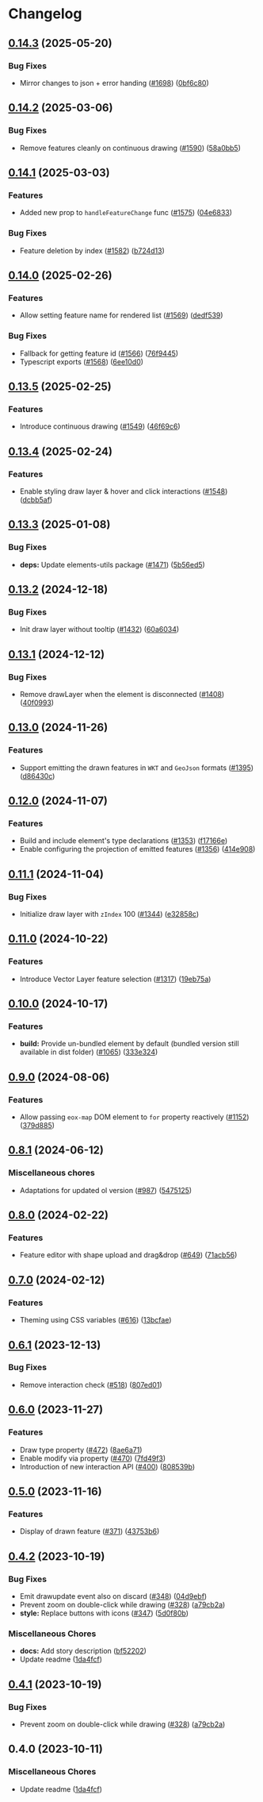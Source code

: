 # Changelog

## [0.14.3](https://github.com/EOX-A/EOxElements/compare/drawtools-v0.14.2...drawtools-v0.14.3) (2025-05-20)


### Bug Fixes

* Mirror changes to json + error handing ([#1698](https://github.com/EOX-A/EOxElements/issues/1698)) ([0bf6c80](https://github.com/EOX-A/EOxElements/commit/0bf6c80f0a41420f7cb952d3b55c40071bcca46e))

## [0.14.2](https://github.com/EOX-A/EOxElements/compare/drawtools-v0.14.1...drawtools-v0.14.2) (2025-03-06)


### Bug Fixes

* Remove features cleanly on continuous drawing ([#1590](https://github.com/EOX-A/EOxElements/issues/1590)) ([58a0bb5](https://github.com/EOX-A/EOxElements/commit/58a0bb5325364d4492858d4ee91f6cfd79f4faa9))

## [0.14.1](https://github.com/EOX-A/EOxElements/compare/drawtools-v0.14.0...drawtools-v0.14.1) (2025-03-03)


### Features

* Added new prop to `handleFeatureChange` func ([#1575](https://github.com/EOX-A/EOxElements/issues/1575)) ([04e6833](https://github.com/EOX-A/EOxElements/commit/04e6833720ec789be731879303d05cbbb188c20a))


### Bug Fixes

* Feature deletion by index ([#1582](https://github.com/EOX-A/EOxElements/issues/1582)) ([b724d13](https://github.com/EOX-A/EOxElements/commit/b724d13c381c9ecb08123e967de4d1cb79a74ca4))

## [0.14.0](https://github.com/EOX-A/EOxElements/compare/drawtools-v0.13.5...drawtools-v0.14.0) (2025-02-26)


### Features

* Allow setting feature name for rendered list ([#1569](https://github.com/EOX-A/EOxElements/issues/1569)) ([dedf539](https://github.com/EOX-A/EOxElements/commit/dedf53956e12954c2fa73a10d53e42831ae2b7b1))


### Bug Fixes

* Fallback for getting feature id ([#1566](https://github.com/EOX-A/EOxElements/issues/1566)) ([76f9445](https://github.com/EOX-A/EOxElements/commit/76f9445900a50e48c445849c284d8abdc135cb10))
* Typescript exports ([#1568](https://github.com/EOX-A/EOxElements/issues/1568)) ([6ee10d0](https://github.com/EOX-A/EOxElements/commit/6ee10d0c3898ca1afaeb3c2adc9581b39f897f2c))

## [0.13.5](https://github.com/EOX-A/EOxElements/compare/drawtools-v0.13.4...drawtools-v0.13.5) (2025-02-25)


### Features

* Introduce continuous drawing ([#1549](https://github.com/EOX-A/EOxElements/issues/1549)) ([46f69c6](https://github.com/EOX-A/EOxElements/commit/46f69c6c77feb9a295ddb8dfab1849b4acf13a4e))

## [0.13.4](https://github.com/EOX-A/EOxElements/compare/drawtools-v0.13.3...drawtools-v0.13.4) (2025-02-24)


### Features

* Enable styling draw layer & hover and click interactions ([#1548](https://github.com/EOX-A/EOxElements/issues/1548)) ([dcbb5af](https://github.com/EOX-A/EOxElements/commit/dcbb5afd2477536d91b8b6e60305114bb4588ac9))

## [0.13.3](https://github.com/EOX-A/EOxElements/compare/drawtools-v0.13.2...drawtools-v0.13.3) (2025-01-08)


### Bug Fixes

* **deps:** Update elements-utils package ([#1471](https://github.com/EOX-A/EOxElements/issues/1471)) ([5b56ed5](https://github.com/EOX-A/EOxElements/commit/5b56ed50aeda0f0ad7044d3b26d0bcca568dcce4))

## [0.13.2](https://github.com/EOX-A/EOxElements/compare/drawtools-v0.13.1...drawtools-v0.13.2) (2024-12-18)


### Bug Fixes

* Init draw layer without tooltip ([#1432](https://github.com/EOX-A/EOxElements/issues/1432)) ([60a6034](https://github.com/EOX-A/EOxElements/commit/60a6034539f4653d4fb26b82f2f768dd29a299a7))

## [0.13.1](https://github.com/EOX-A/EOxElements/compare/drawtools-v0.13.0...drawtools-v0.13.1) (2024-12-12)


### Bug Fixes

* Remove drawLayer when the element is disconnected ([#1408](https://github.com/EOX-A/EOxElements/issues/1408)) ([40f0993](https://github.com/EOX-A/EOxElements/commit/40f09931aa76a9c934ac2abac104de92cd198193))

## [0.13.0](https://github.com/EOX-A/EOxElements/compare/drawtools-v0.12.0...drawtools-v0.13.0) (2024-11-26)


### Features

* Support emitting the drawn features in `WKT` and `GeoJson` formats ([#1395](https://github.com/EOX-A/EOxElements/issues/1395)) ([d86430c](https://github.com/EOX-A/EOxElements/commit/d86430c1560e669227939482cc25b22ca73d30ca))

## [0.12.0](https://github.com/EOX-A/EOxElements/compare/drawtools-v0.11.1...drawtools-v0.12.0) (2024-11-07)


### Features

* Build and include element's type declarations ([#1353](https://github.com/EOX-A/EOxElements/issues/1353)) ([f17166e](https://github.com/EOX-A/EOxElements/commit/f17166e292ce546a2ff45433a05248330eb63713))
* Enable configuring the projection of emitted features ([#1356](https://github.com/EOX-A/EOxElements/issues/1356)) ([414e908](https://github.com/EOX-A/EOxElements/commit/414e9087240a2ebb4d6d8347f5f540e0d2c69eac))

## [0.11.1](https://github.com/EOX-A/EOxElements/compare/drawtools-v0.11.0...drawtools-v0.11.1) (2024-11-04)


### Bug Fixes

* Initialize draw layer with `zIndex` 100 ([#1344](https://github.com/EOX-A/EOxElements/issues/1344)) ([e32858c](https://github.com/EOX-A/EOxElements/commit/e32858c6abb724fa4bd0cd66edf5de54956ff96a))

## [0.11.0](https://github.com/EOX-A/EOxElements/compare/drawtools-v0.10.0...drawtools-v0.11.0) (2024-10-22)


### Features

* Introduce Vector Layer feature selection ([#1317](https://github.com/EOX-A/EOxElements/issues/1317)) ([19eb75a](https://github.com/EOX-A/EOxElements/commit/19eb75a71f1e17aec03c0346eee4b4a322483711))

## [0.10.0](https://github.com/EOX-A/EOxElements/compare/drawtools-v0.9.0...drawtools-v0.10.0) (2024-10-17)


### Features

* **build:** Provide un-bundled element by default (bundled version still available in dist folder) ([#1065](https://github.com/EOX-A/EOxElements/issues/1065)) ([333e324](https://github.com/EOX-A/EOxElements/commit/333e324def0354992fadd4640fc2ee9b72a545b4))

## [0.9.0](https://github.com/EOX-A/EOxElements/compare/drawtools-v0.8.1...drawtools-v0.9.0) (2024-08-06)


### Features

* Allow passing `eox-map` DOM element to `for` property reactively ([#1152](https://github.com/EOX-A/EOxElements/issues/1152)) ([379d885](https://github.com/EOX-A/EOxElements/commit/379d885ddf14980e6b861172fbd066df36bf152d))

## [0.8.1](https://github.com/EOX-A/EOxElements/compare/drawtools-v0.8.0...drawtools-v0.8.1) (2024-06-12)


### Miscellaneous chores

* Adaptations for updated ol version ([#987](https://github.com/EOX-A/EOxElements/issues/987)) ([5475125](https://github.com/EOX-A/EOxElements/commit/5475125ae7e280550f8ab90e18cad011d478579e))

## [0.8.0](https://github.com/EOX-A/EOxElements/compare/drawtools-v0.7.0...drawtools-v0.8.0) (2024-02-22)


### Features

* Feature editor with shape upload and drag&drop ([#649](https://github.com/EOX-A/EOxElements/issues/649)) ([71acb56](https://github.com/EOX-A/EOxElements/commit/71acb560fa99a15688519af0256e6c8c4a2882da))

## [0.7.0](https://github.com/EOX-A/EOxElements/compare/drawtools-v0.6.1...drawtools-v0.7.0) (2024-02-12)


### Features

* Theming using CSS variables ([#616](https://github.com/EOX-A/EOxElements/issues/616)) ([13bcfae](https://github.com/EOX-A/EOxElements/commit/13bcfaee1ef58764f8f0337bc580317b700201af))

## [0.6.1](https://github.com/EOX-A/EOxElements/compare/drawtools-v0.6.0...drawtools-v0.6.1) (2023-12-13)


### Bug Fixes

* Remove interaction check ([#518](https://github.com/EOX-A/EOxElements/issues/518)) ([807ed01](https://github.com/EOX-A/EOxElements/commit/807ed010fdf248d6cab30952fc42df664a39d3b9))

## [0.6.0](https://github.com/EOX-A/EOxElements/compare/drawtools-v0.5.0...drawtools-v0.6.0) (2023-11-27)


### Features

* Draw type property ([#472](https://github.com/EOX-A/EOxElements/issues/472)) ([8ae6a71](https://github.com/EOX-A/EOxElements/commit/8ae6a7152828b2c0c5bb49165c946fd248b1465d))
* Enable modify via property ([#470](https://github.com/EOX-A/EOxElements/issues/470)) ([7fd49f3](https://github.com/EOX-A/EOxElements/commit/7fd49f36bb3b46e0b7d9113cb4821ac67e4362a0))
* Introduction of new interaction API ([#400](https://github.com/EOX-A/EOxElements/issues/400)) ([808539b](https://github.com/EOX-A/EOxElements/commit/808539b5846b6ac010e3bd7686c0aaf1c5c86cf9))

## [0.5.0](https://github.com/EOX-A/EOxElements/compare/drawtools-v0.4.2...drawtools-v0.5.0) (2023-11-16)


### Features

* Display of drawn feature ([#371](https://github.com/EOX-A/EOxElements/issues/371)) ([43753b6](https://github.com/EOX-A/EOxElements/commit/43753b6e24fd799cc71fa1c41a71df37ca50608e))

## [0.4.2](https://github.com/EOX-A/EOxElements/compare/drawtools-v0.4.1...drawtools-v0.4.2) (2023-10-19)


### Bug Fixes

* Emit drawupdate event also on discard ([#348](https://github.com/EOX-A/EOxElements/issues/348)) ([04d9ebf](https://github.com/EOX-A/EOxElements/commit/04d9ebf1f086f38a2d1b6d08387142ce5651a0f0))
* Prevent zoom on double-click while drawing ([#328](https://github.com/EOX-A/EOxElements/issues/328)) ([a79cb2a](https://github.com/EOX-A/EOxElements/commit/a79cb2a16959f5d43469ae0134402f79ee9c3a3c))
* **style:** Replace buttons with icons ([#347](https://github.com/EOX-A/EOxElements/issues/347)) ([5d0f80b](https://github.com/EOX-A/EOxElements/commit/5d0f80b5806e55e302bcc44c37f10e0088b5842d))


### Miscellaneous Chores

* **docs:** Add story description ([bf52202](https://github.com/EOX-A/EOxElements/commit/bf522028075a7861c82cba02ce9838edec735ae4))
* Update readme ([1da4fcf](https://github.com/EOX-A/EOxElements/commit/1da4fcf655ddfc769035d680f93940629f7eabc3))

## [0.4.1](https://github.com/EOX-A/EOxElements/compare/drawtools-v0.4.0...drawtools-v0.4.1) (2023-10-19)


### Bug Fixes

* Prevent zoom on double-click while drawing ([#328](https://github.com/EOX-A/EOxElements/issues/328)) ([a79cb2a](https://github.com/EOX-A/EOxElements/commit/a79cb2a16959f5d43469ae0134402f79ee9c3a3c))

## 0.4.0 (2023-10-11)

### Miscellaneous Chores

- Update readme ([1da4fcf](https://github.com/EOX-A/EOxElements/commit/1da4fcf655ddfc769035d680f93940629f7eabc3))
